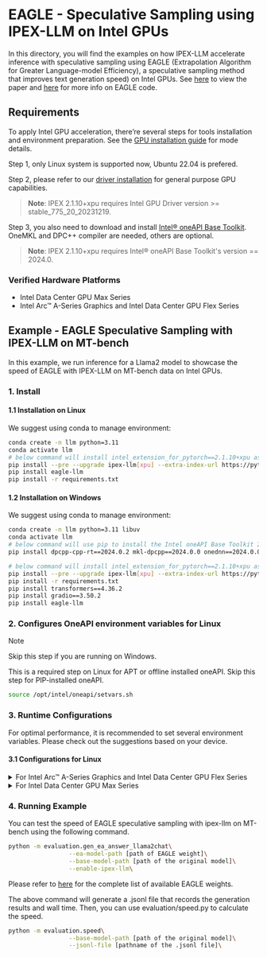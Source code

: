 # EAGLE - Speculative Sampling using IPEX-LLM on Intel GPUs
In this directory, you will find the examples on how IPEX-LLM accelerate inference with speculative sampling using EAGLE (Extrapolation Algorithm for Greater Language-model Efficiency), a speculative sampling method that improves text generation speed) on Intel GPUs. See [here](https://arxiv.org/abs/2401.15077) to view the paper and [here](https://github.com/SafeAILab/EAGLE) for more info on EAGLE code.

## Requirements
To apply Intel GPU acceleration, there’re several steps for tools installation and environment preparation. See the [GPU installation guide](https://ipex-llm.readthedocs.io/en/latest/doc/LLM/Overview/install_gpu.html) for mode details.

Step 1, only Linux system is supported now, Ubuntu 22.04 is prefered.

Step 2, please refer to our [driver installation](https://dgpu-docs.intel.com/driver/installation.html) for general purpose GPU capabilities.
> **Note**: IPEX 2.1.10+xpu requires Intel GPU Driver version >= stable_775_20_20231219.

Step 3, you also need to download and install [Intel® oneAPI Base Toolkit](https://www.intel.com/content/www/us/en/developer/tools/oneapi/base-toolkit-download.html). OneMKL and DPC++ compiler are needed, others are optional.
> **Note**: IPEX 2.1.10+xpu requires Intel® oneAPI Base Toolkit's version == 2024.0.

### Verified Hardware Platforms

- Intel Data Center GPU Max Series
- Intel Arc™ A-Series Graphics and Intel Data Center GPU Flex Series

## Example - EAGLE Speculative Sampling with IPEX-LLM on MT-bench
In this example, we run inference for a Llama2 model to showcase the speed of EAGLE with IPEX-LLM on MT-bench data on Intel GPUs.

### 1. Install
#### 1.1 Installation on Linux
We suggest using conda to manage environment:
```bash
conda create -n llm python=3.11
conda activate llm
# below command will install intel_extension_for_pytorch==2.1.10+xpu as default
pip install --pre --upgrade ipex-llm[xpu] --extra-index-url https://pytorch-extension.intel.com/release-whl/stable/xpu/us/
pip install eagle-llm
pip install -r requirements.txt
```

#### 1.2 Installation on Windows
We suggest using conda to manage environment:
```bash
conda create -n llm python=3.11 libuv
conda activate llm
# below command will use pip to install the Intel oneAPI Base Toolkit 2024.0
pip install dpcpp-cpp-rt==2024.0.2 mkl-dpcpp==2024.0.0 onednn==2024.0.0

# below command will install intel_extension_for_pytorch==2.1.10+xpu as default
pip install --pre --upgrade ipex-llm[xpu] --extra-index-url https://pytorch-extension.intel.com/release-whl/stable/xpu/us/
pip install -r requirements.txt
pip install transformers==4.36.2
pip install gradio==3.50.2
pip install eagle-llm
```

### 2. Configures OneAPI environment variables for Linux

> [!NOTE]
> Skip this step if you are running on Windows.

This is a required step on Linux for APT or offline installed oneAPI. Skip this step for PIP-installed oneAPI.

```bash
source /opt/intel/oneapi/setvars.sh
```

### 3. Runtime Configurations
For optimal performance, it is recommended to set several environment variables. Please check out the suggestions based on your device.
#### 3.1 Configurations for Linux
<details>

<summary>For Intel Arc™ A-Series Graphics and Intel Data Center GPU Flex Series</summary>

```bash
export USE_XETLA=OFF
export SYCL_PI_LEVEL_ZERO_USE_IMMEDIATE_COMMANDLISTS=1
export SYCL_CACHE_PERSISTENT=1
```

</details>
<details>

<summary>For Intel Data Center GPU Max Series</summary>

```bash
export LD_PRELOAD=${LD_PRELOAD}:${CONDA_PREFIX}/lib/libtcmalloc.so
export SYCL_PI_LEVEL_ZERO_USE_IMMEDIATE_COMMANDLISTS=1
export SYCL_CACHE_PERSISTENT=1
export ENABLE_SDP_FUSION=1
```
> Note: Please note that `libtcmalloc.so` can be installed by `conda install -c conda-forge -y gperftools=2.10`.
</details>

### 4. Running Example
You can test the speed of EAGLE speculative sampling with ipex-llm on MT-bench using the following command.
```bash
python -m evaluation.gen_ea_answer_llama2chat\
                 --ea-model-path [path of EAGLE weight]\
                 --base-model-path [path of the original model]\
                 --enable-ipex-llm\
```
Please refer to [here](https://github.com/SafeAILab/EAGLE#eagle-weights) for the complete list of available EAGLE weights.

The above command will generate a .jsonl file that records the generation results and wall time. Then, you can use evaluation/speed.py to calculate the speed.
```bash
python -m evaluation.speed\
                 --base-model-path [path of the original model]\
                 --jsonl-file [pathname of the .jsonl file]\
```


